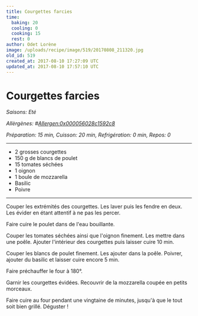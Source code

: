 ```yaml
---
title: Courgettes farcies
time:
  baking: 20
  cooling: 0
  cooking: 15
  rest: 0
author: Odet Lorène
image: /uploads/recipe/image/519/20170808_211320.jpg
old_id: 519
created_at: 2017-08-10 17:27:09 UTC
updated_at: 2017-08-10 17:57:10 UTC
---
```


# Courgettes farcies



*Saisons: Eté*

*Allèrgènes: #<Allergen:0x000056028c1592c8>*

*Préparation: 15 min, Cuisson: 20 min, Refrigération: 0 min, Repos: 0*

---

- 2 grosses courgettes
- 150 g de blancs de poulet
- 15 tomates séchées
- 1 oignon
- 1 boule de mozzarella
- Basilic
- Poivre

---

Couper les extrémités des courgettes. Les laver puis les fendre en deux. Les évider en étant attentif à ne pas les percer.

Faire cuire le poulet dans de l'eau bouillante.

Couper les tomates séchées ainsi que l'oignon finement. Les mettre dans une poêle. Ajouter l'intérieur des courgettes puis laisser cuire 10 min.

Couper les blancs de poulet finement. Les ajouter dans la poêle. Poivrer, ajouter du basilic et laisser cuire encore 5 min.

Faire préchauffer le four à 180°.

Garnir les courgettes évidées. Recouvrir de la mozzarella coupée en petits morceaux.

Faire cuire au four pendant une vingtaine de minutes, jusqu'à que le tout soit bien grillé. Déguster ! 
